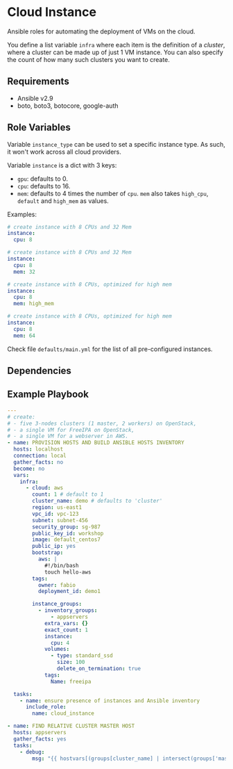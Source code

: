 # Cloud Instance

Ansible roles for automating the deployment of VMs on the cloud.

You define a list variable `infra` where each item is the definition of a _cluster_, where a cluster can be made up of just 1 VM instance. You can also specify the count of how many such clusters you want to create.

## Requirements

- Ansible v2.9
- boto, boto3, botocore, google-auth

## Role Variables

Variable `instance_type` can be used to set a specific instance type. As such, it won't work across all cloud providers.

Variable `instance` is a dict with 3 keys:

- `gpu`: defaults to 0.
- `cpu`: defaults to 16.
- `mem`: defaults to 4 times the number of `cpu`. `mem` also takes `high_cpu`, `default` and `high_mem` as values.

Examples:

```yml
# create instance with 8 CPUs and 32 Mem
instance:
  cpu: 8

# create instance with 8 CPUs and 32 Mem
instance:
  cpu: 8
  mem: 32

# create instance with 8 CPUs, optimized for high mem
instance:
  cpu: 8
  mem: high_mem

# create instance with 8 CPUs, optimized for high mem
instance:
  cpu: 8
  mem: 64
```  

Check file `defaults/main.yml` for the list of all pre-configured instances.

## Dependencies

## Example Playbook

```yml
---
# create:
# - five 3-nodes clusters (1 master, 2 workers) on OpenStack,
# - a single VM for FreeIPA on OpenStack,
# - a single VM for a webserver in AWS.
- name: PROVISION HOSTS AND BUILD ANSIBLE HOSTS INVENTORY
  hosts: localhost
  connection: local
  gather_facts: no
  become: no
  vars:
    infra:
      - cloud: aws
        count: 1 # default to 1
        cluster_name: demo # defaults to 'cluster'
        region: us-east1
        vpc_id: vpc-123
        subnet: subnet-456
        security_group: sg-987
        public_key_id: workshop
        image: default_centos7
        public_ip: yes
        bootstrap:
          aws: |
            #!/bin/bash
            touch hello-aws
        tags:
          owner: fabio
          deployment_id: demo1

        instance_groups:
          - inventory_groups:
              - appservers
            extra_vars: {}
            exact_count: 1
            instance:
              cpu: 4
            volumes:
              - type: standard_ssd
                size: 100
                delete_on_termination: true
            tags:
              Name: freeipa

  tasks:
    - name: ensure presence of instances and Ansible inventory
      include_role:
        name: cloud_instance

- name: FIND RELATIVE CLUSTER MASTER HOST
  hosts: appservers
  gather_facts: yes
  tasks:
    - debug:
        msg: "{{ hostvars[(groups[cluster_name] | intersect(groups['master']))[0]].public_hostname }}"
```
